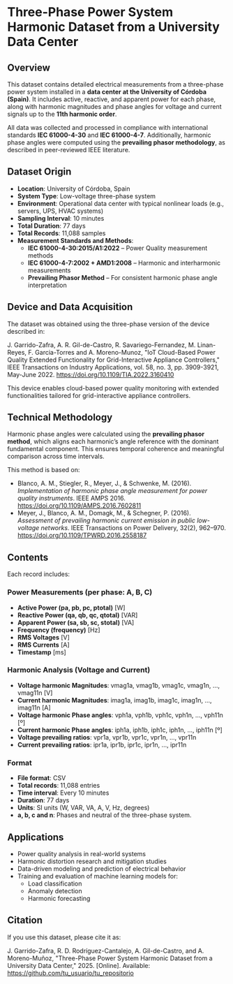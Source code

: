 # Three-Phase Power System Harmonic Dataset from a University Data Center

## Overview

This dataset contains detailed electrical measurements from a three-phase power system installed in a **data center at the University of Córdoba (Spain)**. It includes active, reactive, and apparent power for each phase, along with harmonic magnitudes and phase angles for voltage and current signals up to the **11th harmonic order**.

All data was collected and processed in compliance with international standards **IEC 61000-4-30** and **IEC 61000-4-7**. Additionally, harmonic phase angles were computed using the **prevailing phasor methodology**, as described in peer-reviewed IEEE literature.

## Dataset Origin

- **Location**: University of Córdoba, Spain  
- **System Type**: Low-voltage three-phase system  
- **Environment**: Operational data center with typical nonlinear loads (e.g., servers, UPS, HVAC systems)  
- **Sampling Interval**: 10 minutes  
- **Total Duration**: 77 days  
- **Total Records**: 11,088 samples  
- **Measurement Standards and Methods**:
  - **IEC 61000-4-30:2015/A1:2022** – Power Quality measurement methods
  - **IEC 61000-4-7:2002 + AMD1:2008** – Harmonic and interharmonic measurements
  - **Prevailing Phasor Method** – For consistent harmonic phase angle interpretation

## Device and Data Acquisition

The dataset was obtained using the three-phase version of the device described in:

J. Garrido-Zafra, A. R. Gil-de-Castro, R. Savariego-Fernandez, M. Linan-Reyes, F. Garcia-Torres and A. Moreno-Munoz, "IoT Cloud-Based Power Quality Extended Functionality for Grid-Interactive Appliance Controllers," IEEE Transactions on Industry Applications, vol. 58, no. 3, pp. 3909-3921, May-June 2022. https://doi.org/10.1109/TIA.2022.3160410

This device enables cloud-based power quality monitoring with extended functionalities tailored for grid-interactive appliance controllers.

## Technical Methodology

Harmonic phase angles were calculated using the **prevailing phasor method**, which aligns each harmonic’s angle reference with the dominant fundamental component. This ensures temporal coherence and meaningful comparison across time intervals.

This method is based on:

- Blanco, A. M., Stiegler, R., Meyer, J., & Schwenke, M. (2016). *Implementation of harmonic phase angle measurement for power quality instruments*. IEEE AMPS 2016. https://doi.org/10.1109/AMPS.2016.7602811  
- Meyer, J., Blanco, A. M., Domagk, M., & Schegner, P. (2016). *Assessment of prevailing harmonic current emission in public low-voltage networks*. IEEE Transactions on Power Delivery, 32(2), 962–970. https://doi.org/10.1109/TPWRD.2016.2558187

## Contents

Each record includes:

### Power Measurements (per phase: A, B, C)
- **Active Power (pa, pb, pc, ptotal)** [W]
- **Reactive Power (qa, qb, qc, qtotal)** [VAR]
- **Apparent Power (sa, sb, sc, stotal)** [VA]
- **Frequency (frequency)** [Hz]
- **RMS Voltages** [V]
- **RMS Currents** [A]
- **Timestamp** [ms]

### Harmonic Analysis (Voltage and Current)
- **Voltage harmonic Magnitudes**: vmag1a, vmag1b, vmag1c, vmag1n, ...,  vmag11n [V]
- **Current harmonic Magnitudes**: imag1a, imag1b, imag1c, imag1n, ...,  imag11n [A]
- **Voltage harmonic Phase angles**: vph1a, vph1b, vph1c, vph1n, ...,  vph11n [º]
- **Current harmonic Phase angles**: iph1a, iph1b, iph1c, iph1n, ...,  iph11n [º]
- **Voltage prevailing ratios**: vpr1a, vpr1b, vpr1c, vpr1n, ...,  vpr11n
- **Current prevailing ratios**: ipr1a, ipr1b, ipr1c, ipr1n, ...,  ipr11n

### Format

- **File format**: CSV  
- **Total records**: 11,088 entries  
- **Time interval**: Every 10 minutes  
- **Duration**: 77 days  
- **Units**: SI units (W, VAR, VA, A, V, Hz, degrees)
- **a, b, c and n**: Phases and neutral of the three-phase system.

## Applications

- Power quality analysis in real-world systems
- Harmonic distortion research and mitigation studies
- Data-driven modeling and prediction of electrical behavior
- Training and evaluation of machine learning models for:
  - Load classification
  - Anomaly detection
  - Harmonic forecasting

## Citation

If you use this dataset, please cite it as:

J. Garrido-Zafra, R. D. Rodríguez-Cantalejo, A. Gil-de-Castro, and A. Moreno-Muñoz, "Three-Phase Power System Harmonic Dataset from a University Data Center," 2025. [Online]. Available: https://github.com/tu_usuario/tu_repositorio

